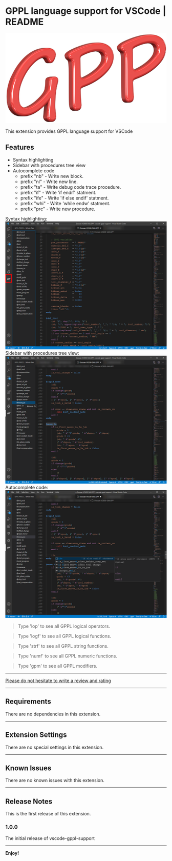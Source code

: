 # GPPL language support for VSCode | README

![Logo](images/logo.png)

This extension provides GPPL language support for VSCode

## Features

* Syntax highlighting
* Sidebar with procedures tree view
* Autocomplete code
  * prefix "nb" - Write new block.
  * prefix "nl" - Write new line.
  * prefix "ta" - Write debug code trace procedure.
  * prefix "if" - Write 'if endif' statment.
  * prefix "ife" - Write 'if else endif' statment.
  * prefix "whi" - Write 'while endw' statment.
  * prefix "prc" - Write new procedure.


Syntax highlighting:
![Syntax highlighting](images/syntax-highlighting.png)
Sidebar with procedures tree view:
![Sidebar with procedure tree view](images/tree-view.png)
Autocomplete code:
![Autocomplete code](images/autocomplete-code.png)

> Type 'lop' to see all GPPL logical operators.

> Type 'logf' to see all GPPL logical functions.

> Type 'strf' to see all GPPL string functions.

> Type 'numf' to see all GPPL numeric functions.

> Type 'gpm' to see all GPPL modifiers.

-----------------------------------------------------------------------------------------------------------

[Please do not hesitate to write a review and rating](https://marketplace.visualstudio.com/items?itemName=anzory.vscode-gppl-support&ssr=false#review-details)

-----------------------------------------------------------------------------------------------------------
## Requirements

There are no dependencies in this extension.

-----------------------------------------------------------------------------------------------------------
## Extension Settings

There are no special settings in this extension.

-----------------------------------------------------------------------------------------------------------
## Known Issues

There are no known issues with this extension.

-----------------------------------------------------------------------------------------------------------
## Release Notes

This is the first release of this extension.

### 1.0.0

The initial release of vscode-gppl-support



-----------------------------------------------------------------------------------------------------------


**Enjoy!**
